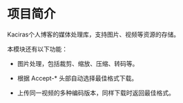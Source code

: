 # 项目简介

Kaciras个人博客的媒体处理库，支持图片、视频等资源的存储。

本模块还有以下功能：

- 图片处理，包括裁剪、缩放、压缩、转码等。

- 根据 Accept-* 头部自动选择最佳格式下载。

- 上传同一视频的多种编码版本，同样下载时返回最佳格式。
